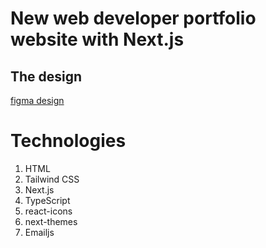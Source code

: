 # New web developer portfolio website with Next.js

## The design

[figma design](<https://www.figma.com/design/JnimM2vOsAs5zwpFFR2lvx/Portfolio-Design-(Community)?node-id=0-1&t=1sv2mEKyEFgcweA1-0>)

# Technologies

1. HTML
2. Tailwind CSS
3. Next.js
4. TypeScript
5. react-icons
6. next-themes
7. Emailjs
